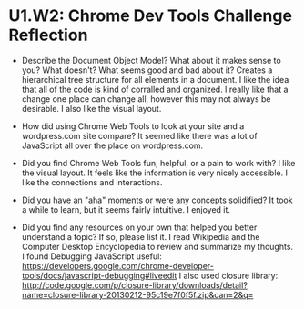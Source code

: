 # U1.W2: Chrome Dev Tools Challenge Reflection

* Describe the Document Object Model? What about it makes sense to you? What doesn't? What seems good and bad about it?
   Creates a hierarchical tree structure for all elements in a document.  I like the idea that all of the code is kind of corralled and organized.  I really like that a change one place can change all, however this may not always be desirable.  I also like the visual layout. 

* How did using Chrome Web Tools to look at your site and a wordpress.com site compare?
    It seemed like there was a lot of JavaScript all over the place on wordpress.com. 

* Did you find Chrome Web Tools fun, helpful, or a pain to work with?
    I like the visual layout.  It feels like the information is very nicely accessible.  I like the connections and interactions.


* Did you have an "aha" moments or were any concepts solidified?
    It took a while to learn, but it seems fairly intuitive.  I enjoyed it. 

* Did you find any resources on your own that helped you better understand a topic? If so, please list it.
    I read Wikipedia and the Computer Desktop Encyclopedia to review and summarize my thoughts.
    I found Debugging JavaScript useful:             https://developers.google.com/chrome-developer-tools/docs/javascript-debugging#liveedit
    I also used closure library:
http://code.google.com/p/closure-library/downloads/detail?name=closure-library-20130212-95c19e7f0f5f.zip&can=2&q=
    
